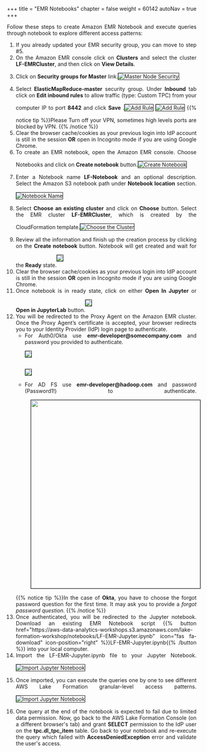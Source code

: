 +++
title = "EMR Notebooks"
chapter = false
weight = 60142
autoNav = true
+++

<div style="text-align: justify">
    Follow these steps to create Amazon EMR Notebook and execute queries through notebook to explore different access patterns:
    <ol>
      <li>If you already updated your EMR security group, you can move to step #5.</li>
        <li>On the Amazon EMR console click on <b>Clusters</b> and select the cluster <b>LF-EMRCluster</b>, and then click on <b>View Details</b>.</li>
        <li>Click on <b>Security groups for Master</b> link.<img src="/images/masternode-securith-group.png" title="Master Node Security" style="margin:15px 0px; border:1px solid black"/></li>
        <li>Select <b>ElasticMapReduce-master</b> security group. Under <b>Inbound</b> tab click on <b>Edit inbound rules</b> to allow traffic (type: Custom TPC) from your computer IP to port <b>8442</b> and click <b>Save</b> .<img src="/images/1mastersecuritygroup8442.png" title="Add Rule" style="margin:15px 0px; border:1px solid black"/>
            <img src="/images/2mastersecuritygroup8442.png" title="Add Rule" style="margin:15px 0px; border:1px solid black"/>
            {{% notice tip %}}Please Turn off your VPN, sometimes high levels ports are blocked by VPN.
            {{% /notice %}}</li>
        <li>Clear the browser cache/cookies as your previous login into IdP account is still in the session <b>OR</b> open in Incognito mode if you are using Google Chrome.</li>
      <li>To create an EMR notebook, open the Amazon EMR console. Choose Notebooks and click on <b>Create notebook</b> button.<img src="/images/1create-emr-notebook.png" title="Create Notebook" style="margin:15px 0px; border:1px solid black"/></li>
      <li>Enter a Notebook name <b>LF-Notebook</b> and an optional description. Select the Amazon S3 notebook path under <b>Notebook location</b> section.<img src="/images/3create-notebook.png" title="Notebook Name" style="margin:15px 0px; border:1px solid black"/></li>
        <li>Select <b>Choose an existing cluster</b> and click on <b>Choose</b> button. Select the EMR cluster <b>LF-EMRCluster</b>, which is created by the CloudFormation template.<img src="/images/2choose-emr-cluster.png" title="Choose the Cluster" style="margin:15px 0px; border:1px solid black"/></li>
        <li>Review all the information and finish up the creation process by clicking on the <b>Create notebook</b> button. Notebook will get created and wait for the <b>Ready</b> state.<img src="/images/4notebook-in-readystatus.png" style="margin:15px 0px; border:1px solid black"/></li>
        <li>Clear the browser cache/cookies as your previous login into IdP account is still in the session <b>OR</b> open in Incognito mode if you are using Google Chrome.</li>
        <li>Once notebook is in ready state, click on either <b>Open In Jupyter</b> or <b>Open in JupyterLab</b> button.<img src="/images/notebookjup1.png" style="margin:15px 0px; border:1px solid black"/></li>
        <li>You will be redirected to the Proxy Agent on the Amazon EMR cluster. Once the Proxy Agent’s certificate is accepted, your browser redirects you to your Identity Provider (IdP) login page to authenticate.
            <ul>
                <li>For Auth0/Okta use <b>emr-developer@somecompany.com</b> and password you provided to authenticate.</li>
                <div class="row">
                    <div class="column"><img src="/images/auth0-authenticate.png" style="margin:15px 0px; border:1px solid black"/></div>
                    <div class="column"><img src="/images/okta-login.png" style="margin:15px 0px; border:1px solid black"/></div>
                </div>
                <li>For AD FS use <b>emr-developer@hadoop.com</b> and password (Password1!) to authenticate.<img src="/images/adfs-login.png" height="500" width="450" style="margin:15px; border:1px solid black"/></li>
            </ul>
            {{% notice tip %}}In the case of <b>Okta</b>, you have to choose the forgot password question for the first time. It may ask you to provide a <i>forgot password question.</i>
            {{% /notice %}}</li>
        <li>Once authenticated, you will be redirected to the Jupyter notebook. Download an existing EMR Notebook script {{% button href="https://aws-data-analytics-workshops.s3.amazonaws.com/lake-formation-workshop/notebooks/LF-EMR-Jupyter.ipynb" icon="fas fa-download" icon-position="right" %}}LF-EMR-Jupyter.ipynb{{% /button %}} into your local computer.</li>
        <li>Import the LF-EMR-Jupyter.ipynb file to your Jupyter Notebook.<img src="/images/lf-emr-uploadjupyternotebook.png" title="Import Jupyter Notebook" style="margin:15px 0px; border:1px solid black"/></li>
        <li>Once imported, you can execute the queries one by one to see different AWS Lake Formation granular-level access patterns.<img src="/images/lf-emr-jupyterlab.png" title="Import Jupyter Notebook" style="margin:15px 0px; border:1px solid black"/></li>
        <li>One query at the end of the notebook is expected to fail due to limited data permission. Now, go back to the AWS Lake Formation Console (on a different browser's tab) and grant <b>SELECT</b> permission to the IdP user on the <b>tpc.dl_tpc_item</b> table. Go back to your notebook and re-execute the query which failed with <b>AccessDeniedException</b> error and validate the user's access.</li>
    </ol>
</div>

